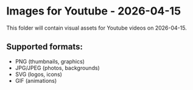 # Images for Youtube - 2026-04-15

This folder will contain visual assets for Youtube videos on 2026-04-15.

## Supported formats:
- PNG (thumbnails, graphics)
- JPG/JPEG (photos, backgrounds)
- SVG (logos, icons)
- GIF (animations)
